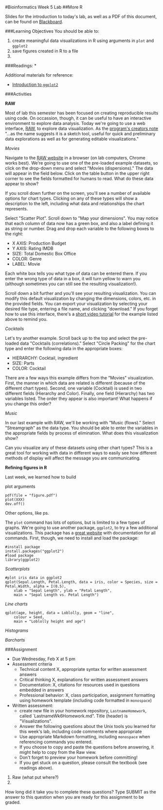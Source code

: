 #Bioinformatics Week 5 Lab
##More R

Slides for the introduction to today's lab, as well as a PDF of this document, can be found on [Blackboard](http://blackboard.uttyler.edu).

###Learning Objectives
You should be able to:

1. create meaningful data visualizations in R using arguments in `plot` and `ggplot2`
2. save figures created in R to a file
3. 

###Readings:
* 

Additional materials for reference:
* [Introduction to `ggplot2`](http://blog.echen.me/2012/01/17/quick-introduction-to-ggplot2/)

###Activities

**RAW**

Most of lab this semester has been focused on creating reproducible results using code. On occassion, though, it can be useful to have an interactive environment to explore data analysis. Today we're going to use a web interface, [RAW](http://app.raw.densitydesign.org), to explore data visualization. As the [program's creators note](http://www.densitydesign.org/2013/10/raw-the-missing-link-between-spreadsheets-and-vector-graphics/)
"...as the name suggests it is a sketch tool, useful for quick and preliminary data explorations as well as for generating editable visualizations."

*Movies*

Navigate to the [RAW website](http://app.raw.densitydesign.org) in a browser (on lab computers, Chrome works best). We're going to use one of the pre-loaded example datasets, so click on the drop-down menu and select "Movies (dispersions)." The data will appear in the field below. Click on the table button in the upper right corner to see the fields formatted for humans to read. What do these data appear to show?

If you scroll down further on the screen, you'll see a number of available options for chart types. Clicking on any of these types will show a description to the left, including what data and relationships the chart represents. 

Select "Scatter Plot". Scroll down to "Map your dimensions". You may notice that each column of data now has a green box, and also a label defining it as string or number. Drag and drop each variable to the following boxes to the right:
* X AXIS: Production Budget
* Y AXIS: Rating IMDB
* SIZE: Total Domestic Box Office
* COLOR: Genre
* LABEL: Movie

Each white box tells you what type of data can be entered there. If you enter the wrong type of data in a box, it will turn yellow to warn you (although sometimes you can still see the resulting visualization!). 

Scroll down a bit further and you'll see your resulting visualization. You can modify this default visualization by changing the dimensions, colors, etc. in the provided fields. You can export your visualization by selecting your desired file type, entering a file name, and clicking "download." If you forget how to use this interface, there's a [short video tutorial](http://raw.densitydesign.org/how-it-works/) for the example listed above to remind you. 

*Cocktails*

Let's try another example. Scroll back up to the top and select the pre-loaded data "Cocktails (correlations)." Select "Circle Packing" for the chart type and enter the following data in the appropriate boxes:
* HIERARCHY: Cocktail, ingredient
* SIZE: Parts
* COLOR: Cocktail

There are a few ways this example differs from the "Movies" visualization. First, the manner in which data are related is different (because of the different chart types). Second, one variable (Cocktail) is used in two different fields (Hierarchy and Color). Finally, one field (Hierarchy) has two variables listed. The order they appear is also important! What happens if you change this order? 

*Music*

In our last example with RAW, we'll be working with "Music (flows)." Select "Streamgraph" as the data type. You should be able to enter the variables in the appropriate fields by process of elimination. What does this visualization show?

Can you visualize any of these datasets using other chart types? This is a great tool for working with data in different ways to easily see how different methods of display will affect the message you are communicating. 

**Refining figures in R**

Last week, we learned how to build

plot arguments

```
pdf(file = "figure.pdf")
plot(XXX)
dev.off()
```

Other options, like ps.


The `plot` command has lots of options, but is limited to a few types of graphs. We're going to use another package, `ggplot2`, to try a few additional visualizations. This package has a [great website](http://docs.ggplot2.org/current/) with documentation for all commands. First, though, we need to install and load the package:

```
#install package
install.packages("ggplot2")
#load package
library(ggplot2)
```

*Scatterplots*

```
#plot iris data in ggplot2
qplot(Sepal.Length, Petal.Length, data = iris, color = Species, size = Petal.Width, alpha = I(0.5), 
	xlab = "Sepal Length", ylab = "Petal Length", 
	main = "Sepal Length vs. Petal Length")
```

*Line charts*

```
qplot(age, height, data = Loblolly, geom = "line",
    colour = Seed,
    main = "Loblolly height and age")
```

*Histograms*

*Barcharts*




###Assignment
* Due Wednesday, Feb X at 5 pm
* Assessment criteria
	* Technical content X, appropriate syntax for written assessment answers
	* Critical thinking X, explanations for written assessment answers
	* Documentation: X, citations for resources used in questions embedded in answers
	* Professional behavior: X, class participation, assignment formatting using homework template (including code formatted in `monospace`)
* Written assessment: 
	* create new file in your homework repository, `LastnameHomework`, called `LastnameWk6Homework.md". Title (header) is "Visualizations".
	* Answer the following questions about the Unix tools you learned for this week's lab, including code comments where appropriate 				
	* Use appropriate Markdown formatting, including `monospace` when referencing commands you entered. 
	* If you choose to copy and paste the questions before answering, it might help to copy from the Raw view. 
	* Don't forget to preview your homework before committing! 
	* If you get stuck on a question, please consult the textbook (see readings above).

1. Raw (what put where?)
2. 

How long did it take you to complete these questions?
Type SUBMIT as the answer to this question when you are ready for this assignment to be graded.
